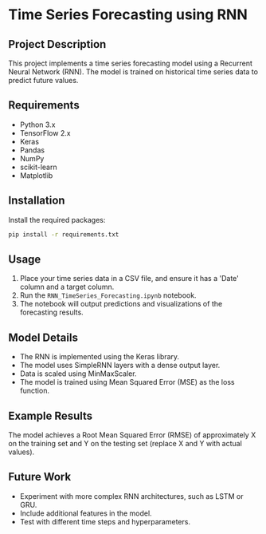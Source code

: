 
# Time Series Forecasting using RNN

## Project Description

This project implements a time series forecasting model using a Recurrent Neural Network (RNN). The model is trained on historical time series data to predict future values.

## Requirements

- Python 3.x
- TensorFlow 2.x
- Keras
- Pandas
- NumPy
- scikit-learn
- Matplotlib

## Installation

Install the required packages:

```bash
pip install -r requirements.txt
```

## Usage

1. Place your time series data in a CSV file, and ensure it has a 'Date' column and a target column.
2. Run the `RNN_TimeSeries_Forecasting.ipynb` notebook.
3. The notebook will output predictions and visualizations of the forecasting results.

## Model Details

- The RNN is implemented using the Keras library.
- The model uses SimpleRNN layers with a dense output layer.
- Data is scaled using MinMaxScaler.
- The model is trained using Mean Squared Error (MSE) as the loss function.

## Example Results

The model achieves a Root Mean Squared Error (RMSE) of approximately X on the training set and Y on the testing set (replace X and Y with actual values).

## Future Work

- Experiment with more complex RNN architectures, such as LSTM or GRU.
- Include additional features in the model.
- Test with different time steps and hyperparameters.
